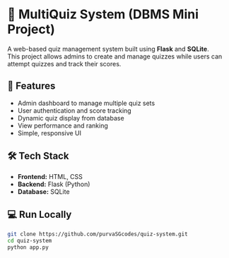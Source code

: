 # 🧩 MultiQuiz System (DBMS Mini Project)

A web-based quiz management system built using **Flask** and **SQLite**.  
This project allows admins to create and manage quizzes while users can attempt quizzes and track their scores.

## 🚀 Features
- Admin dashboard to manage multiple quiz sets  
- User authentication and score tracking  
- Dynamic quiz display from database  
- View performance and ranking  
- Simple, responsive UI

## 🛠️ Tech Stack
- **Frontend:** HTML, CSS
- **Backend:** Flask (Python)
- **Database:** SQLite

## 💻 Run Locally
```bash
git clone https://github.com/purvaSGcodes/quiz-system.git
cd quiz-system
python app.py
